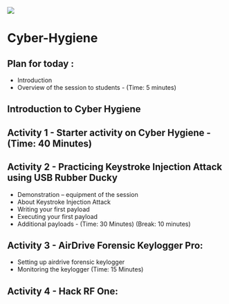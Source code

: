 ![](https://github.com/CS-Outreach-Session/Cyber-Hygiene/blob/main/images/ysj_HIoT.PNG)
# Cyber-Hygiene

## Plan for today :
* Introduction 
* Overview of the session to students - (Time: 5 minutes)

## Introduction to Cyber Hygiene
## Activity 1 - Starter activity on Cyber Hygiene - (Time: 40 Minutes)

## Activity 2 - Practicing Keystroke Injection Attack using USB Rubber Ducky
* Demonstration – equipment of the session
* About Keystroke Injection Attack
* Writing your first payload
* Executing your first payload
*	Additional payloads - (Time: 30 Minutes)
(Break: 10 minutes)
## Activity 3 - AirDrive Forensic Keylogger Pro:
*	Setting up airdrive forensic keylogger
*	Monitoring the keylogger
(Time: 15 Minutes)
## Activity 4 - Hack RF One:
